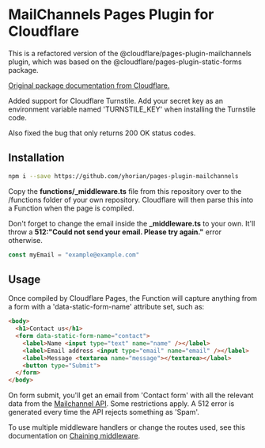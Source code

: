 # MailChannels Pages Plugin for Cloudflare

This is a refactored version of the @cloudflare/pages-plugin-mailchannels plugin, which was based on the @cloudflare/pages-plugin-static-forms package.

[Original package documentation from Cloudflare.](https://developers.cloudflare.com/pages/platform/functions/plugins/mailchannels/)

Added support for Cloudflare Turnstile. Add your secret key as an environment variable named 'TURNSTILE_KEY' when installing the Turnstile code.

Also fixed the bug that only returns 200 OK status codes.

## Installation

```sh
npm i --save https://github.com/yhorian/pages-plugin-mailchannels
```

Copy the **functions/_middleware.ts** file from this repository over to the /functions folder of your own repository. Cloudflare will then parse this into a Function when the page is compiled.

Don't forget to change the email inside the **_middleware.ts** to your own. It'll throw a **512:"Could not send your email. Please try again."** error otherwise.
```js
const myEmail = "example@example.com"
```

## Usage

Once compiled by Cloudflare Pages, the Function will capture anything from a form with a 'data-static-form-name' attribute set, such as:
```html
<body>
  <h1>Contact us</h1>
  <form data-static-form-name="contact">
    <label>Name <input type="text" name="name" /></label>
    <label>Email address <input type="email" name="email" /></label>
    <label>Message <textarea name="message"></textarea></label>
    <button type="Submit">
  </form>
</body>
```

On form submit, you'll get an email from 'Contact form' with all the relevant data from the [Mailchannel API](https://mailchannels.zendesk.com/hc/en-us/articles/4565898358413-Sending-Email-from-Cloudflare-Workers-using-MailChannels-Send-API). Some restrictions apply. A 512 error is generated every time the API rejects something as 'Spam'.

To use multiple middleware handlers or change the routes used, see this documentation on [Chaining middleware](https://developers.cloudflare.com/pages/platform/functions/middleware/).
